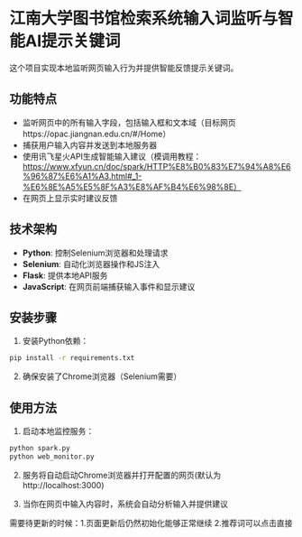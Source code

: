 # 江南大学图书馆检索系统输入词监听与智能AI提示关键词

这个项目实现本地监听网页输入行为并提供智能反馈提示关键词。

## 功能特点

- 监听网页中的所有输入字段，包括输入框和文本域（目标网页https://opac.jiangnan.edu.cn/#/Home）
- 捕获用户输入内容并发送到本地服务器
- 使用讯飞星火API生成智能输入建议（模调用教程：https://www.xfyun.cn/doc/spark/HTTP%E8%B0%83%E7%94%A8%E6%96%87%E6%A1%A3.html#_1-%E6%8E%A5%E5%8F%A3%E8%AF%B4%E6%98%8E）
- 在网页上显示实时建议反馈

## 技术架构

- **Python**: 控制Selenium浏览器和处理请求
- **Selenium**: 自动化浏览器操作和JS注入
- **Flask**: 提供本地API服务
- **JavaScript**: 在网页前端捕获输入事件和显示建议

## 安装步骤

1. 安装Python依赖：

```bash
pip install -r requirements.txt
```

2. 确保安装了Chrome浏览器（Selenium需要）

## 使用方法

1. 启动本地监控服务：

```bash
python spark.py
python web_monitor.py
```

2. 服务将自动启动Chrome浏览器并打开配置的网页(默认为http://localhost:3000)

3. 当你在网页中输入内容时，系统会自动分析输入并提供建议

需要待更新的时候：1.页面更新后仍然初始化能够正常继续
               2.推荐词可以点击直接